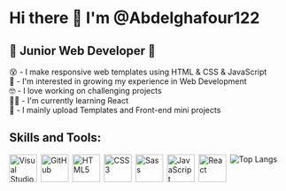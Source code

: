 # Hi there 👋 I'm @Abdelghafour122
## 🔰 Junior Web Developer 🔰

😵 - I make responsive web templates using HTML & CSS & JavaScript  
🧐 - I'm interested in growing my experience in Web Development  
🤓 - I love working on challenging projects  
👨‍💻 - I'm currently learning React  
🚀 - I mainly upload Templates and Front-end mini projects  

## Skills and Tools:  
<img align="left" alt="Visual Studio Code" width="50px" src="https://cdn.jsdelivr.net/gh/devicons/devicon/icons/vscode/vscode-original.svg" style="padding-right:4px;" />
<img align="left" alt="GitHub" width="50px" src="https://user-images.githubusercontent.com/3369400/139447912-e0f43f33-6d9f-45f8-be46-2df5bbc91289.png" style="padding-right:4px;" />
<img align="left" alt="HTML5" width="50px" src="https://cdn.jsdelivr.net/gh/devicons/devicon/icons/html5/html5-original.svg" style="padding-right:4px;" />
<img align="left" alt="CSS3" width="50px" src="https://camo.githubusercontent.com/2e496d4bfc6f753ddca87b521ce95c88219f77800212ffa6d4401ad368c82170/68747470733a2f2f63646e2e6a7364656c6976722e6e65742f67682f64657669636f6e732f64657669636f6e2f69636f6e732f637373332f637373332d6f726967696e616c2e737667" style="padding-right:4px;" />
<img align="left" alt="Sass" width="50px" src="https://cdn.jsdelivr.net/gh/devicons/devicon/icons/sass/sass-original.svg" style="padding-right:4px;" />
<img align="left" alt="JavaScript" width="50px" src="https://cdn.jsdelivr.net/gh/devicons/devicon/icons/javascript/javascript-original.svg" style="padding-right:4px;" />  
<img align="left" alt="React" width="50px" src="https://cdn.jsdelivr.net/gh/devicons/devicon/icons/react/react-original.svg" style="padding-right:4px;" />         

![Top Langs](https://github-readme-stats.vercel.app/api/top-langs/?username=Abdelghafour122&theme=dark)  

<!--
**Abdelghafour122/Abdelghafour122** is a ✨ _special_ ✨ repository because its `README.md` (this file) appears on your GitHub profile.

Here are some ideas to get you started:

- 🔭 I’m currently working on ...
- 🌱 I’m currently learning ...
- 👯 I’m looking to collaborate on ...
- 🤔 I’m looking for help with ...
- 💬 Ask me about ...
- 📫 How to reach me: ...
- 😄 Pronouns: ...
- ⚡ Fun fact: ...
-->
